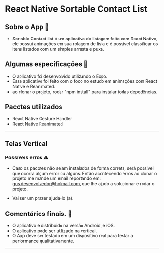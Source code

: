 # React Native Sortable Contact List

## Sobre o App 📱
- Sortable Contact list é um aplicativo de listagem feito com React Native, ele possui animações em sua rolagem de lista e é possivel 
classificar os itens listados com um simples arrasta e puxa. 

## Algumas especificações 📝

- O aplicativo foi desenvolvido utilizando o Expo.
- Esse aplicativo foi feito com o foco no estudo em animações com React Native e Reanimated.
- ao clonar o projeto, rodar "npm install" para instalar todas depedências. 

## Pacotes utilizados
- React Native Gesture Handler
- React Native Reanimated

---

## Telas Vertical

### Possíveis erros ⚠️

- Caso os pacotes não sejam instalados de forma correta, será possivel que ocorra algum error ou alguns. Então acontecendo erros ao clonar o projeto me mande um email reportando em: gus.desenvolvedor@hotmail.com, que lhe ajudo a solucionar e rodar o projeto. 

- Vai ser um prazer ajuda-lo (a). 


## Comentários finais. 💬

- O aplicativo é distribuido na versão Android, e iOS.
- O aplicativo pode ser utilizado  na vertical.
- O App deve ser testado em um dispositivo real para testar a performance qualitativamente.

--- 
